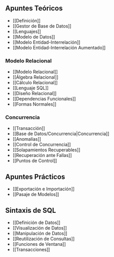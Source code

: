 ## Apuntes Teóricos

- [[Definición]]
- [[Gestor de Base de Datos]]
- [[Lenguajes]]
- [[Modelo de Datos]]
- [[Modelo Entidad-Interrelación]]
- [[Modelo Entidad-Interrelación Aumentado]]

### Modelo Relacional

- [[Modelo Relacional]]
- [[Álgebra Relacional]]
- [[Cálculo Relacional]]
- [[Lenguaje SQL]]
- [[Diseño Relacional]]
- [[Dependencias Funcionales]]
- [[Formas Normales]]

### Concurrencia

- [[Transacción]]
- [[Base de Datos/Concurrencia|Concurrencia]]
- [[Anomalías]]
- [[Control de Concurrencia]]
- [[Solapamientos Recuperables]]
- [[Recuperación ante Fallas]]
- [[Puntos de Control]]

## Apuntes Prácticos

- [[Exportación e Importación]]
- [[Pasaje de Modelos]]

## Sintaxis de SQL

- [[Definición de Datos]]
- [[Visualización de Datos]]
- [[Manipulación de Datos]]
- [[Reutilización de Consultas]]
- [[Funciones de Ventana]]
- [[Transacciones]]
